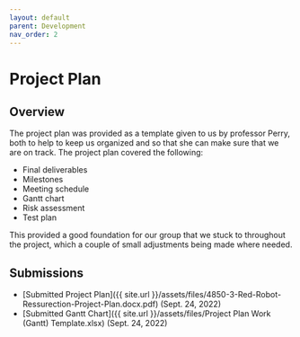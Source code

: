 ```yaml
---
layout: default
parent: Development
nav_order: 2
---
```


# Project Plan

## Overview
The project plan was provided as a template given to us by professor Perry, both to help to keep us organized and so that she can make sure that we are on track.
The project plan covered the following:

- Final deliverables
- Milestones
- Meeting schedule
- Gantt chart
- Risk assessment
- Test plan

This provided a good foundation for our group that we stuck to throughout the project, which a couple of small adjustments being made where needed.

## Submissions
- [Submitted Project Plan]({{ site.url }}/assets/files/4850-3-Red-Robot-Ressurection-Project-Plan.docx.pdf) (Sept. 24, 2022)
- [Submitted Gantt Chart]({{ site.url }}/assets/files/Project Plan Work (Gantt) Template.xlsx) (Sept. 24, 2022)